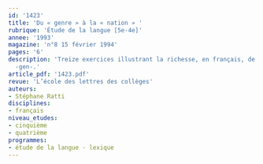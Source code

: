 ```yaml
---
id: '1423'
title: 'Du « genre » à la « nation » '
rubrique: 'Étude de la langue [5e-4e]'
annee: '1993'
magazine: 'n°8 15 février 1994'
pages: '6'
description: 'Treize exercices illustrant la richesse, en français, de la racine
  -gen-.'
article_pdf: '1423.pdf'
revue: 'L’école des lettres des collèges'
auteurs:
- Stéphane Ratti
disciplines:
- français
niveau_etudes:
- cinquième
- quatrième
programmes:
- étude de la langue - lexique
---
```

